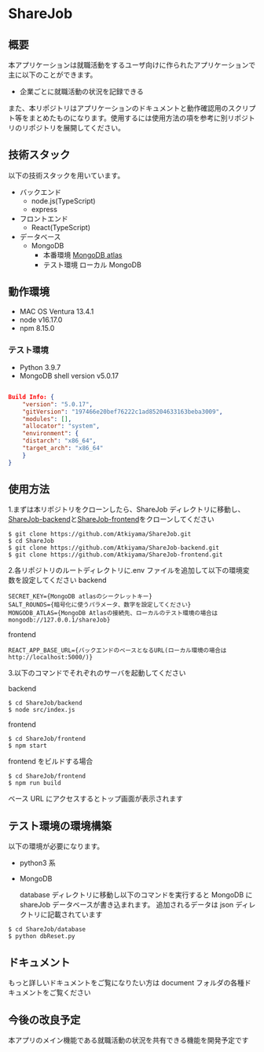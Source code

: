 # ShareJob

## 概要

本アプリケーションは就職活動をするユーザ向けに作られたアプリケーションで主に以下のことができます。

- 企業ごとに就職活動の状況を記録できる

また、本リポジトリはアプリケーションのドキュメントと動作確認用のスクリプト等をまとめたものになります。使用するには使用方法の項を参考に別リポジトリのリポジトリを展開してください。

## 技術スタック

以下の技術スタックを用いています。

- バックエンド
  - node.js(TypeScript)
  - express
- フロントエンド
  - React(TypeScript)
- データベース
  - MongoDB
    - 本番環境 [MongoDB atlas](https://www.mongodb.com/ja-jp/atlas/database)
    - テスト環境 ローカル MongoDB

## 動作環境

- MAC OS Ventura 13.4.1
- node v16.17.0
- npm 8.15.0

### テスト環境

- Python 3.9.7
- MongoDB shell version v5.0.17

```json

Build Info: {
    "version": "5.0.17",
    "gitVersion": "197466e20bef76222c1ad85204633163beba3009",
    "modules": [],
    "allocator": "system",
    "environment": {
    "distarch": "x86_64",
    "target_arch": "x86_64"
    }
}
```

## 使用方法

1.まずは本リポジトリをクローンしたら、ShareJob ディレクトリに移動し、[ShareJob-backend](https://github.com/Atkiyama/ShareJob-backend)と[ShareJob-frontend](https://github.com/Atkiyama/ShareJob-frontend)をクローンしてください

```shell
$ git clone https://github.com/Atkiyama/ShareJob.git
$ cd ShareJob
$ git clone https://github.com/Atkiyama/ShareJob-backend.git
$ git clone https://github.com/Atkiyama/ShareJob-frontend.git
```

2.各リポジトリのルートディレクトリに.env ファイルを追加して以下の環境変数を設定してください
backend

```TXT
SECRET_KEY={MongoDB atlasのシークレットキー}
SALT_ROUNDS={暗号化に使うパラメータ、数字を設定してください}
MONGODB_ATLAS={MongoDB Atlasの接続先、ローカルのテスト環境の場合はmongodb://127.0.0.1/shareJob}
```

frontend

```TXT
REACT_APP_BASE_URL={バックエンドのベースとなるURL(ローカル環境の場合はhttp://localhost:5000/)}
```

3.以下のコマンドでそれぞれのサーバを起動してください

backend

```shell
$ cd ShareJob/backend
$ node src/index.js
```

frontend

```shell
$ cd ShareJob/frontend
$ npm start
```

frontend をビルドする場合

```shell
$ cd ShareJob/frontend
$ npm run build
```

ベース URL にアクセスするとトップ画面が表示されます

## テスト環境の環境構築

以下の環境が必要になります。

- python3 系
- MongoDB

  database ディレクトリに移動し以下のコマンドを実行すると MongoDB に shareJob データベースが書き込まれます。
  追加されるデータは json ディレクトリに記載されています

```shell
$ cd ShareJob/database
$ python dbReset.py
```

## ドキュメント

もっと詳しいドキュメントをご覧になりたい方は document フォルダの各種ドキュメントをご覧ください

## 今後の改良予定

本アプリのメイン機能である就職活動の状況を共有できる機能を開発予定です

